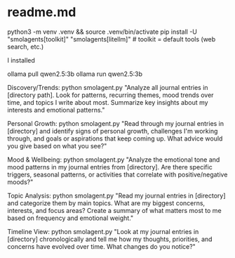 # readme.md

python3 -m venv .venv && source .venv/bin/activate
pip install -U "smolagents[toolkit]" "smolagents[litellm]"  # toolkit = default tools (web search, etc.)


I installed 

ollama pull qwen2.5:3b
ollama run qwen2.5:3b


Discovery/Trends:
  python smolagent.py "Analyze all journal entries in [directory path]. Look for patterns, recurring themes, mood trends over time, and topics I
  write about most. Summarize key insights about my interests and emotional patterns."

  Personal Growth:
  python smolagent.py "Read through my journal entries in [directory] and identify signs of personal growth, challenges I'm working through, and
  goals or aspirations that keep coming up. What advice would you give based on what you see?"

  Mood & Wellbeing:
  python smolagent.py "Analyze the emotional tone and mood patterns in my journal entries from [directory]. Are there specific triggers, seasonal
  patterns, or activities that correlate with positive/negative moods?"

  Topic Analysis:
  python smolagent.py "Read my journal entries in [directory] and categorize them by main topics. What are my biggest concerns, interests, and
  focus areas? Create a summary of what matters most to me based on frequency and emotional weight."

  Timeline View:
  python smolagent.py "Look at my journal entries in [directory] chronologically and tell me how my thoughts, priorities, and concerns have
  evolved over time. What changes do you notice?"

